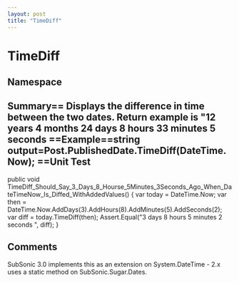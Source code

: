 ```yaml
---
layout: post
title: "TimeDiff"
---
```


# TimeDiff



<h2>Namespace</h2>

 
  

<h2>Summary== Displays the difference in time between the two dates. Return example is "12 years 4 months 24 days 8 hours 33 minutes 5 seconds  ==Example==string output=Post.PublishedDate.TimeDiff(DateTime.Now);  ==Unit Test</h2>

 
public void TimeDiff_Should_Say_3_Days_8_Hourse_5Minutes_3Seconds_Ago_When_DateTimeNow_Is_Diffed_WithAddedValues() {     var today = DateTime.Now;     var then = DateTime.Now.AddDays(3).AddHours(8).AddMinutes(5).AddSeconds(2);     var diff = today.TimeDiff(then);     Assert.Equal("3 days 8 hours 5 minutes 2 seconds ", diff);  }  

<h2>Comments</h2>

 SubSonic 3.0 implements this as an extension on System.DateTime - 2.x uses a static method on SubSonic.Sugar.Dates.
